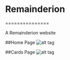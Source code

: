# Remainderion
===============

A Remainderion website

##Home Page
![alt tag](hhttps://github.com/SwatiSwa/Remainderion/blob/master/client/assets/screenshots/Home_Page.png)

##Cards Page
![alt tag](https://github.com/SwatiSwa/Remainderion/blob/master/client/assets/screenshots/Cards_Page.png)
